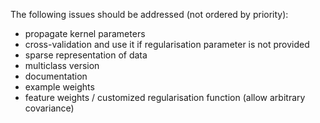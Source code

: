 The following issues should be addressed (not ordered by priority):

- propagate kernel parameters
- cross-validation and use it if regularisation parameter is not provided
- sparse representation of data
- multiclass version
- documentation
- example weights
- feature weights / customized regularisation function (allow arbitrary covariance)
